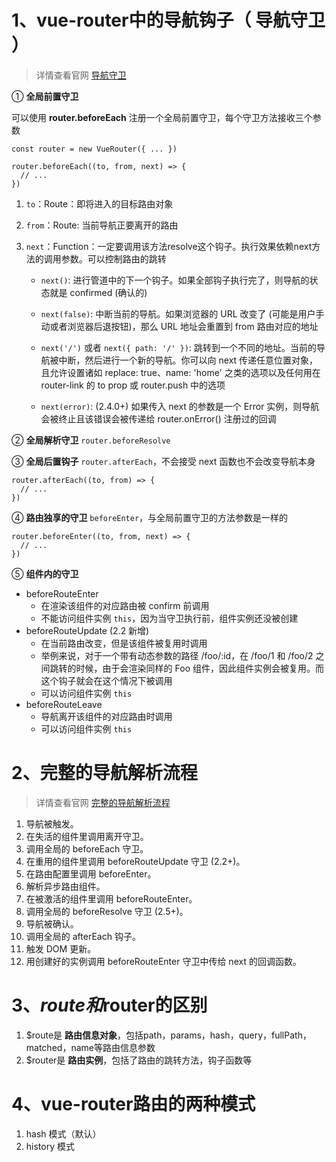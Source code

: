 # 1、vue-router中的导航钩子（ 导航守卫 ）
> 详情查看官网 [导航守卫](https://router.vuejs.org/zh/guide/advanced/navigation-guards.html)

① **全局前置守卫**

可以使用 **router.beforeEach** 注册一个全局前置守卫，每个守卫方法接收三个参数
```
const router = new VueRouter({ ... })

router.beforeEach((to, from, next) => {
  // ...
})

```

1. `to`：Route：即将进入的目标路由对象

2. `from`：Route: 当前导航正要离开的路由

3. `next`：Function：一定要调用该方法resolve这个钩子。执行效果依赖next方法的调用参数。可以控制路由的跳转

    * `next()`: 进行管道中的下一个钩子。如果全部钩子执行完了，则导航的状态就是 confirmed (确认的)

    * `next(false)`: 中断当前的导航。如果浏览器的 URL 改变了 (可能是用户手动或者浏览器后退按钮)，那么 URL 地址会重置到 from 路由对应的地址

    * `next('/')` 或者 `next({ path: '/' })`: 跳转到一个不同的地址。当前的导航被中断，然后进行一个新的导航。你可以向 next 传递任意位置对象，且允许设置诸如 replace: true、name: 'home' 之类的选项以及任何用在 router-link 的 to prop 或 router.push 中的选项

    * `next(error)`: (2.4.0+) 如果传入 next 的参数是一个 Error 实例，则导航会被终止且该错误会被传递给 router.onError() 注册过的回调


② **全局解析守卫** `router.beforeResolve`

③ **全局后置钩子** `router.afterEach`，不会接受 next 函数也不会改变导航本身
```
router.afterEach((to, from) => {
  // ...
})
```
④ **路由独享的守卫** `beforeEnter`，与全局前置守卫的方法参数是一样的
```
router.beforeEnter((to, from, next) => {
  // ...
})
```

⑤ **组件内的守卫**
* beforeRouteEnter
    * 在渲染该组件的对应路由被 confirm 前调用
    * 不能访问组件实例 `this`，因为当守卫执行前，组件实例还没被创建
* beforeRouteUpdate (2.2 新增)
    * 在当前路由改变，但是该组件被复用时调用
    * 举例来说，对于一个带有动态参数的路径 /foo/:id，在 /foo/1 和 /foo/2 之间跳转的时候，由于会渲染同样的 Foo 组件，因此组件实例会被复用。而这个钩子就会在这个情况下被调用
    * 可以访问组件实例 `this`
* beforeRouteLeave
    * 导航离开该组件的对应路由时调用
    * 可以访问组件实例 `this`

# 2、完整的导航解析流程
> 详情查看官网 [完整的导航解析流程](https://router.vuejs.org/zh/guide/advanced/navigation-guards.html#%E7%BB%84%E4%BB%B6%E5%86%85%E7%9A%84%E5%AE%88%E5%8D%AB)
1. 导航被触发。
2. 在失活的组件里调用离开守卫。
3. 调用全局的 beforeEach 守卫。
4. 在重用的组件里调用 beforeRouteUpdate 守卫 (2.2+)。
5. 在路由配置里调用 beforeEnter。
6. 解析异步路由组件。
7. 在被激活的组件里调用 beforeRouteEnter。
8. 调用全局的 beforeResolve 守卫 (2.5+)。
9. 导航被确认。
10. 调用全局的 afterEach 钩子。
11. 触发 DOM 更新。
12. 用创建好的实例调用 beforeRouteEnter 守卫中传给 next 的回调函数。

# 3、$route和$router的区别
1. $route是 **路由信息对象**，包括path，params，hash，query，fullPath，matched，name等路由信息参数
2. $router是 **路由实例**，包括了路由的跳转方法，钩子函数等

# 4、vue-router路由的两种模式
1. hash 模式（默认）
2. history 模式